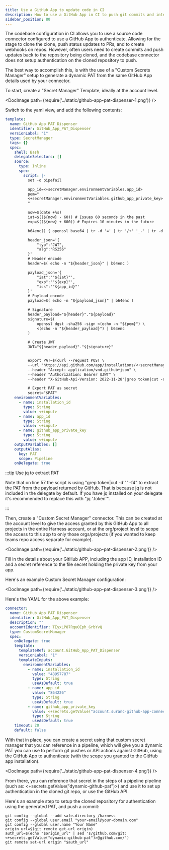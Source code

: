 ```yaml
---
title: Use a GitHub App to update code in CI
description: How to use a GitHub App in CI to push git commits and interact with the GitHub API.
sidebar_position: 80
---
```


The codebase configuration in CI allows you to use a source code connector configured to use a GitHub App to authenticate.  Allowing for the stage to clone the clone, push status updates to PRs, and to create webhooks on repos.  However, often users need to create commits and push updates back to the repository being cloned, and the codebase connector does not setup authentication on the cloned repository to push.

The best way to accomplish this, is with the use of a "Custom Secrets Manager" setup to generate a dynamic PAT from the same GitHub App details used by your connector.  

To start, create a "Secret Manager" Template, ideally at the account level.

<DocImage path={require('../static/github-app-pat-dispenser-1.png')} />

Switch to the yaml view, and add the following contents:

```yaml
template:
  name: GitHub App PAT Dispenser
  identifier: GitHub_App_PAT_Dispenser
  versionLabel: "1"
  type: SecretManager
  tags: {}
  spec:
    shell: Bash
    delegateSelectors: []
    source:
      type: Inline
      spec:
        script: |-
          set -o pipefail

          app_id=<+secretManager.environmentVariables.app_id>
          pem="
          <+secretManager.environmentVariables.github_app_private_key>
          "

          now=$(date +%s)
          iat=$((${now} - 60)) # Issues 60 seconds in the past
          exp=$((${now} + 600)) # Expires 10 minutes in the future

          b64enc() { openssl base64 | tr -d '=' | tr '/+' '_-' | tr -d '\n'; }

          header_json='{
              "typ":"JWT",
              "alg":"RS256"
          }'
          # Header encode
          header=$( echo -n "${header_json}" | b64enc )

          payload_json='{
              "iat":'"${iat}"',
              "exp":'"${exp}"',
              "iss":'"${app_id}"'
          }'
          # Payload encode
          payload=$( echo -n "${payload_json}" | b64enc )

          # Signature
          header_payload="${header}"."${payload}"
          signature=$(
              openssl dgst -sha256 -sign <(echo -n "${pem}") \
              <(echo -n "${header_payload}") | b64enc
          )

          # Create JWT
          JWT="${header_payload}"."${signature}"


          export PAT=$(curl --request POST \
          --url "https://api.github.com/app/installations/<+secretManager.environmentVariables.installation_id>/access_tokens" \
          --header "Accept: application/vnd.github+json" \
          --header "Authorization: Bearer $JWT" \
          --header "X-GitHub-Api-Version: 2022-11-28"|grep token|cut -d'"' -f4)

          # Export PAT as secret
          secret="$PAT"
    environmentVariables:
      - name: installation_id
        type: String
        value: <+input>
      - name: app_id
        type: String
        value: <+input>
      - name: github_app_private_key
        type: String
        value: <+input>
    outputVariables: []
    outputAlias:
      key: PAT
      scope: Pipeline
    onDelegate: true
```

:::tip Use jq to extract PAT

Note that on line 57 the script is using "grep token|cut -d'"' -f4" to extract the PAT from the payload returned by GitHub.  That is because jq is not included in the delegate by default.  If you have jq installed on your delegate it's recommended to replace this with "jq '.token'".

:::

Then, create a "Custom Secret Manager" connector.  This can be created at the account level to give the access granted by this GitHub App to all projects in the entire Harness account, or at the org/project level to scope the access to this app to only those orgs/projects (if you wanted to keep teams repo access separate for example).

<DocImage path={require('../static/github-app-pat-dispenser-2.png')} />

Fill in the details about your GitHub APP, including the app ID, installation ID and a secret reference to the file secret holding the private key from your app.  

Here's an example Custom Secret Manager configuration:

<DocImage path={require('../static/github-app-pat-dispenser-3.png')} />

Here's the YAML for the above example:

```yaml
connector:
  name: GitHub App PAT Dispenser
  identifier: GitHub_App_PAT_Dispenser
  description: ""
  accountIdentifier: TEyxLP87RquOEph_GrbYvQ
  type: CustomSecretManager
  spec:
    onDelegate: true
    template:
      templateRef: account.GitHub_App_PAT_Dispenser
      versionLabel: "1"
      templateInputs:
        environmentVariables:
          - name: installation_id
            value: "48957787"
            type: String
            useAsDefault: true
          - name: app_id
            value: "864226"
            type: String
            useAsDefault: true
          - name: github_app_private_key
            value: <+secrets.getValue("account.suranc-github-app-connector-private-key")>
            type: String
            useAsDefault: true
    timeout: 20
    default: false
```

With that in place, you can create a secret using that custom secret manager that you can reference in a pipeline, which will give you a dynamic PAT you can use to perform git pushes or API actions against GitHub, using the GitHub App to authenticate (with the scope you granted to the GitHub app installation).

<DocImage path={require('../static/github-app-pat-dispenser-4.png')} />

From there, you can reference that secret in the steps of a pipeline pipeline (such as: <+secrets.getValue("dynamic-github-pat")>) and use it to set up authentication in the cloned git repo, or use the GitHub API.

Here's an example step to setup the cloned repository for authentication using the generated PAT, and push a commit:
```
git config --global --add safe.directory /harness
git config --global user.email "your-email@your-domain.com"
git config --global user.name "Your Name"
origin_url=$(git remote get-url origin)
auth_url=$(echo "$origin_url" | sed 's/github.com/git:<+secrets.getValue("dynamic-github-pat")>@github.com/')
git remote set-url origin "$auth_url"
```

